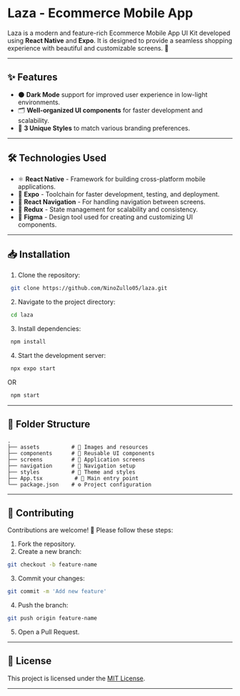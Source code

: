 # Laza - Ecommerce Mobile App

Laza is a modern and feature-rich Ecommerce Mobile App UI Kit developed using **React Native** and **Expo**. It is designed to provide a seamless shopping experience with beautiful and customizable screens. 🛒

---

## ✨ Features

- 🌑 **Dark Mode** support for improved user experience in low-light environments.
- 🗂️ **Well-organized UI components** for faster development and scalability.
- 🎨 **3 Unique Styles** to match various branding preferences.

---

## 🛠️ Technologies Used

- ⚛️ **React Native** - Framework for building cross-platform mobile applications.
- 🚀 **Expo** - Toolchain for faster development, testing, and deployment.
- 🧭 **React Navigation** - For handling navigation between screens.
- 🔄 **Redux** - State management for scalability and consistency.
- 🎨 **Figma** - Design tool used for creating and customizing UI components.

---

## 📥 Installation

1. Clone the repository:

```bash
 git clone https://github.com/NinoZullo05/laza.git
```

2. Navigate to the project directory:

```bash
 cd laza
```

3. Install dependencies:

```bash
 npm install
```

4. Start the development server:

```bash
 npx expo start
```

OR

```bash
 npm start
```

---

## 📁 Folder Structure

```
.
├── assets          # 📸 Images and resources
├── components      # 🧩 Reusable UI components
├── screens         # 📱 Application screens
├── navigation      # 🧭 Navigation setup 
├── styles          # 🎨 Theme and styles
├── App.tsx          # 🚪 Main entry point
└── package.json    # ⚙️ Project configuration
```

---

## 🤝 Contributing

Contributions are welcome! 🚀 Please follow these steps:

1. Fork the repository.
2. Create a new branch:

```bash
git checkout -b feature-name
```

3. Commit your changes:

```bash
git commit -m 'Add new feature'
```

4. Push the branch:

```bash
git push origin feature-name
```

5. Open a Pull Request.

---

## 📜 License

This project is licensed under the [MIT License](LICENSE).

---
